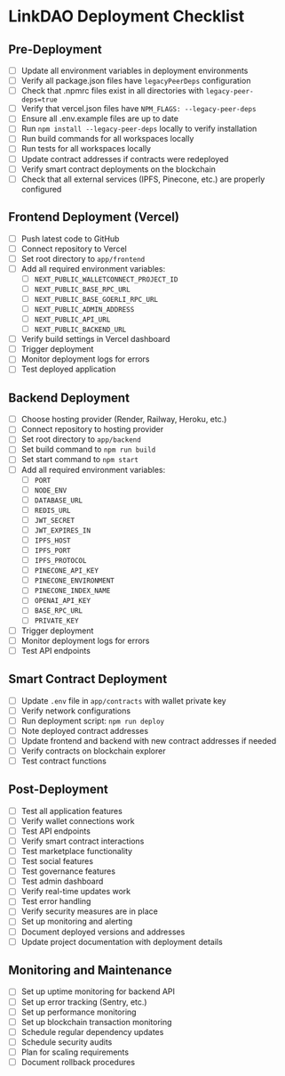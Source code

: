 # LinkDAO Deployment Checklist

## Pre-Deployment

- [ ] Update all environment variables in deployment environments
- [ ] Verify all package.json files have `legacyPeerDeps` configuration
- [ ] Check that .npmrc files exist in all directories with `legacy-peer-deps=true`
- [ ] Verify that vercel.json files have `NPM_FLAGS: --legacy-peer-deps`
- [ ] Ensure all .env.example files are up to date
- [ ] Run `npm install --legacy-peer-deps` locally to verify installation
- [ ] Run build commands for all workspaces locally
- [ ] Run tests for all workspaces locally
- [ ] Update contract addresses if contracts were redeployed
- [ ] Verify smart contract deployments on the blockchain
- [ ] Check that all external services (IPFS, Pinecone, etc.) are properly configured

## Frontend Deployment (Vercel)

- [ ] Push latest code to GitHub
- [ ] Connect repository to Vercel
- [ ] Set root directory to `app/frontend`
- [ ] Add all required environment variables:
  - [ ] `NEXT_PUBLIC_WALLETCONNECT_PROJECT_ID`
  - [ ] `NEXT_PUBLIC_BASE_RPC_URL`
  - [ ] `NEXT_PUBLIC_BASE_GOERLI_RPC_URL`
  - [ ] `NEXT_PUBLIC_ADMIN_ADDRESS`
  - [ ] `NEXT_PUBLIC_API_URL`
  - [ ] `NEXT_PUBLIC_BACKEND_URL`
- [ ] Verify build settings in Vercel dashboard
- [ ] Trigger deployment
- [ ] Monitor deployment logs for errors
- [ ] Test deployed application

## Backend Deployment

- [ ] Choose hosting provider (Render, Railway, Heroku, etc.)
- [ ] Connect repository to hosting provider
- [ ] Set root directory to `app/backend`
- [ ] Set build command to `npm run build`
- [ ] Set start command to `npm start`
- [ ] Add all required environment variables:
  - [ ] `PORT`
  - [ ] `NODE_ENV`
  - [ ] `DATABASE_URL`
  - [ ] `REDIS_URL`
  - [ ] `JWT_SECRET`
  - [ ] `JWT_EXPIRES_IN`
  - [ ] `IPFS_HOST`
  - [ ] `IPFS_PORT`
  - [ ] `IPFS_PROTOCOL`
  - [ ] `PINECONE_API_KEY`
  - [ ] `PINECONE_ENVIRONMENT`
  - [ ] `PINECONE_INDEX_NAME`
  - [ ] `OPENAI_API_KEY`
  - [ ] `BASE_RPC_URL`
  - [ ] `PRIVATE_KEY`
- [ ] Trigger deployment
- [ ] Monitor deployment logs for errors
- [ ] Test API endpoints

## Smart Contract Deployment

- [ ] Update `.env` file in `app/contracts` with wallet private key
- [ ] Verify network configurations
- [ ] Run deployment script: `npm run deploy`
- [ ] Note deployed contract addresses
- [ ] Update frontend and backend with new contract addresses if needed
- [ ] Verify contracts on blockchain explorer
- [ ] Test contract functions

## Post-Deployment

- [ ] Test all application features
- [ ] Verify wallet connections work
- [ ] Test API endpoints
- [ ] Verify smart contract interactions
- [ ] Test marketplace functionality
- [ ] Test social features
- [ ] Test governance features
- [ ] Test admin dashboard
- [ ] Verify real-time updates work
- [ ] Test error handling
- [ ] Verify security measures are in place
- [ ] Set up monitoring and alerting
- [ ] Document deployed versions and addresses
- [ ] Update project documentation with deployment details

## Monitoring and Maintenance

- [ ] Set up uptime monitoring for backend API
- [ ] Set up error tracking (Sentry, etc.)
- [ ] Set up performance monitoring
- [ ] Set up blockchain transaction monitoring
- [ ] Schedule regular dependency updates
- [ ] Schedule security audits
- [ ] Plan for scaling requirements
- [ ] Document rollback procedures